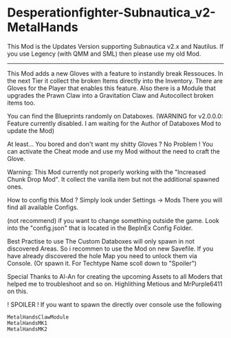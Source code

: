 # Desperationfighter-Subnautica_v2-MetalHands

This Mod is the Updates Version supporting Subnautica v2.x and Nautilus. If you use Legency (with QMM and SML) then please use my old Mod.

***

This Mod adds a new Gloves with a feature to instandly break Ressouces.
In the next Tier it collect the broken Items directly into the Inventory.
There are Gloves for the Player that enables this feature.
Also there is a Module that upgrades the Prawn Claw into a Gravitation Claw and Autocollect broken items too.

You can find the Blueprints randomly on Databoxes. (WARNING for v2.0.0.0: Feature currently disabled. I am waiting for the Author of Databoxes Mod to update the Mod)

At least... You bored and don't want my shitty Gloves ? No Problem ! You can activate the Cheat mode and use my Mod without the need to craft the
Glove.

Warning:
This Mod currently not properly working with the "Increased Chunk Drop Mod".
It collect the vanilla item but not the additional spawned ones.

How to config this Mod ?
Simply look under Settings -> Mods
There you will find all available Configs.

(not recommend) if you want to change something outside the game. Look into the "config.json" that is located in the BepInEx Config Folder.

Best Practise to use
The Custom Databoxes will only spawn in not discovered Areas.
So i recommen to use the Mod on new Savefile.
If you have already discovered the hole Map you need to unlock them via Console. (Or spawn it. For Techtype Name scoll down to "Spoiler")

Special Thanks
to Al-An for creating the upcoming Assets
to all Moders that helped me to troubleshoot and so on. Highlithing Metious and MrPurple6411 on this.

! SPOILER !
If you want to spawn the directly over console use the following

    MetalHandsClawModule
    MetalHandsMK1
    MetalHandsMK2
